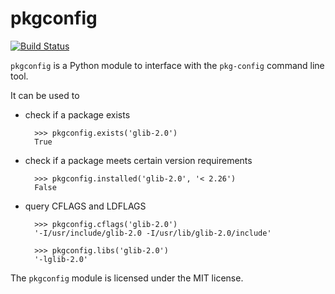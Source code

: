 # pkgconfig

[![Build Status](https://travis-ci.org/matze/pkgconfig.png?branch=master)](https://travis-ci.org/matze/pkgconfig)

`pkgconfig` is a Python module to interface with the `pkg-config` command line
tool.

It can be used to 

- check if a package exists

        >>> pkgconfig.exists('glib-2.0')
        True

- check if a package meets certain version requirements

        >>> pkgconfig.installed('glib-2.0', '< 2.26')
        False

- query CFLAGS and LDFLAGS

        >>> pkgconfig.cflags('glib-2.0')
        '-I/usr/include/glib-2.0 -I/usr/lib/glib-2.0/include'

        >>> pkgconfig.libs('glib-2.0')
        '-lglib-2.0'


The `pkgconfig` module is licensed under the MIT license.
